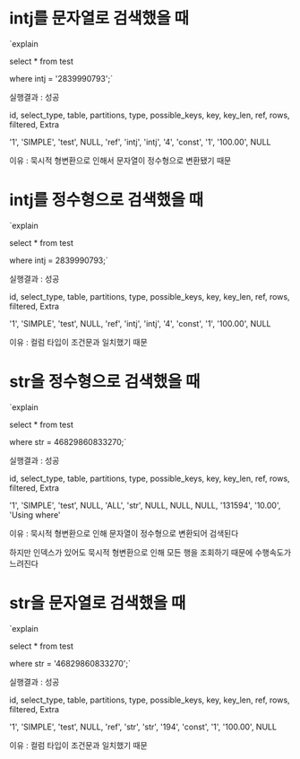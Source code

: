 ﻿# intj를 문자열로 검색했을 때

`explain

select * from test

where intj = '2839990793';`

실행결과 : 성공

id, select_type, table, partitions, type, possible_keys, key, key_len, ref, rows, filtered, Extra

'1', 'SIMPLE', 'test', NULL, 'ref', 'intj', 'intj', '4', 'const', '1', '100.00', NULL

이유 : 묵시적 형변환으로 인해서 문자열이 정수형으로 변환됐기 때문



# intj를 정수형으로 검색했을 때

`explain

select * from test

where intj = 2839990793;`

실행결과 : 성공

id, select_type, table, partitions, type, possible_keys, key, key_len, ref, rows, filtered, Extra

'1', 'SIMPLE', 'test', NULL, 'ref', 'intj', 'intj', '4', 'const', '1', '100.00', NULL

이유 : 컬럼 타입이 조건문과 일치했기 때문



# str을 정수형으로 검색했을 때

`explain

select * from test

where str = 46829860833270;`

실행결과 : 성공

id, select_type, table, partitions, type, possible_keys, key, key_len, ref, rows, filtered, Extra

'1', 'SIMPLE', 'test', NULL, 'ALL', 'str', NULL, NULL, NULL, '131594', '10.00', 'Using where'

이유 : 묵시적 형변환으로 인해 문자열이 정수형으로 변환되어 검색된다

하지만 인덱스가 있어도 묵시적 형변환으로 인해 모든 행을 조회하기 때문에 수행속도가 느려진다



# str을 문자열로 검색했을 때

`explain

select * from test

where str = '46829860833270';`

실행결과 : 성공

id, select_type, table, partitions, type, possible_keys, key, key_len, ref, rows, filtered, Extra

'1', 'SIMPLE', 'test', NULL, 'ref', 'str', 'str', '194', 'const', '1', '100.00', NULL

이유 : 컬럼 타입이 조건문과 일치했기 때문